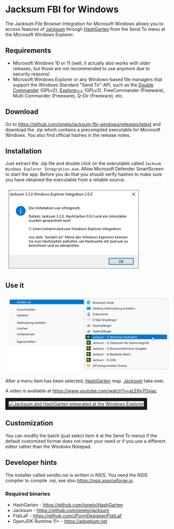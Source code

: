 # Jacksum FBI for Windows

The Jacksum File Browser Integration for Microsoft Windows allows you to access features of [Jacksum](https://github.com/jonelo/jacksum) through [HashGarten](https://github.com/jonelo/HashGarten) from the Send To menu at the Microsoft Windows Explorer.

## Requirements

  * Microsoft Windows 10 or 11 (well, it actually also works with older releases, but those are not recommended to use anymore due to security reasons)
  * Microsoft Windows Explorer or any Windows-based file managers that support the Windows Standard "Send To"-API, such as the [Double Commander](https://sourceforge.net/projects/doublecmd/) (GPLv2), [Explorer++](https://github.com/derceg/explorerplusplus) (GPLv3), FreeCommander (Freeware), Multi Commander (Freeware), Q-Dir (Freeware), etc.

## Download

Go to https://github.com/jonelo/jacksum-fbi-windows/releases/latest and download the .zip which contains a precompiled executable for Microsoft Windows.
You also find official hashes in the release notes.

## Installation

Just extract the .zip file and double click on the executable called `Jacksum Windows Explorer Integration.exe`.
Allow Microsoft Defender SmartScreen to start the app. Before you do that you should verify hashes to make sure you have obtained the executable from a reliable source.

<img src="https://raw.githubusercontent.com/jonelo/jacksum-fbi-windows/main/docs/images/Jacksum_Windows_Explorer_Integration_2.0.0.png" alt="Jacksum Windows Explorer Integration Installation" style="vertical-align:top;margin:10px 10px" />


## Use it

<img src="https://raw.githubusercontent.com/jonelo/jacksum-fbi-windows/main/docs/images/sendto-de.png" alt="Send to screenshot" style="vertical-align:top;margin:10px 10px" />

After a menu item has been selected, [HashGarten](https://github.com/jonelo/HashGarten) resp. [Jacksum](https://github.com/jonelo/jacksum) take over.

A video is available at https://www.youtube.com/watch?v=aLE6y7Osjac

<a href="http://www.youtube.com/watch?feature=player_embedded&v=aLE6y7Osjac" target="_blank"><img src="http://img.youtube.com/vi/aLE6y7Osjac/0.jpg" 
alt="Jacksum and HashGarten integrated at the Windows Explorer" width="240" height="180" border="10" /></a>

## Customization

You can modify the batch (just select item 4 at the Send To menu) if the default customized format does not meet your need or if you use a different editor rather than the Windows Notepad.

## Developer hints

The installer called sendto.nsi is written in NSIS. You need the NSIS compiler to compile .nsi, see also https://nsis.sourceforge.io.

### Required binaries

- HashGarten - https://github.com/jonelo/HashGarten
- Jacksum - https://github.com/jonelo/jacksum
- FlatLaF - https://github.com/JFormDesigner/FlatLaf
- OpenJDK Runtime 11+ - https://adoptium.net
